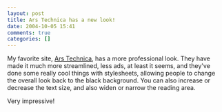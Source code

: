 ```yaml
---
layout: post
title: Ars Technica has a new look!
date: 2004-10-05 15:41
comments: true
categories: []
---
```

My favorite site, <a href="http://arstechnica.com">Ars Technica</a>, has a more professional look. They have made it much more streamlined, less ads, at least it seems, and they've done some really cool things with stylesheets, allowing people to change the overall look back to the black background. You can also increase or decrease the text size, and also widen or narrow the reading area.

Very impressive!
